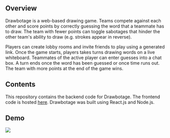 ## Overview

Drawbotage is a web-based drawing game. Teams compete against each other and score points by correctly guessing the word that a teammate has to draw. The team with fewer points can toggle sabotages that hinder the other team's ability to draw (e.g. strokes appear in reverse).

Players can create lobby rooms and invite friends to play using a generated link. Once the game starts, players takes turns drawing words on a live whiteboard. Teammates of the active player can enter guesses into a chat box. A turn ends once the word has been guessed or once time runs out. The team with more points at the end of the game wins.

## Contents

This repository contains the backend code for Drawbotage. The frontend code is hosted [here](https://github.com/liu-ronny/drawbotage). Drawbotage was built using React.js and Node.js.

## Demo

![](demo.gif)
